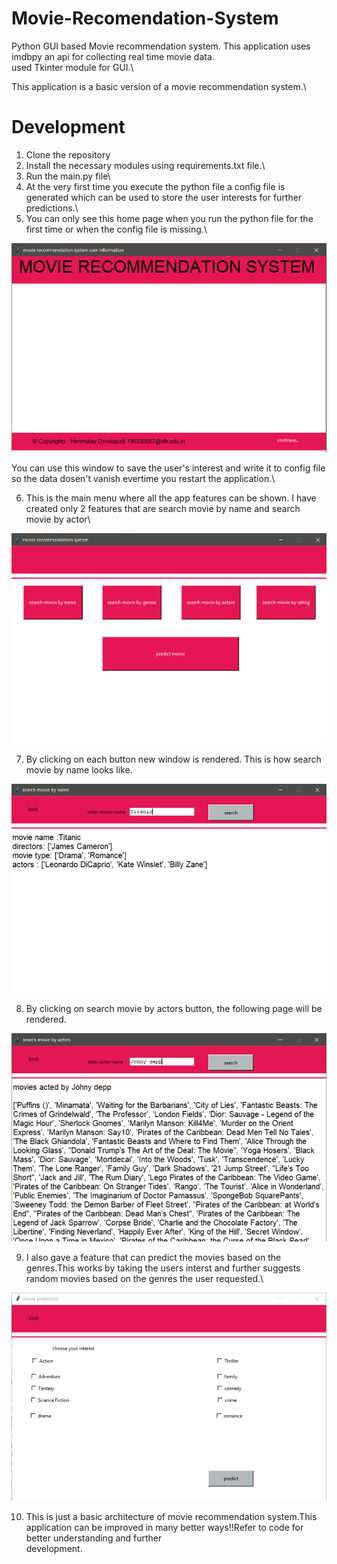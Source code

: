 # Movie-Recomendation-System

Python GUI based Movie recommendation system. This application uses imdbpy an api for collecting real time movie data.\
used Tkinter module for GUI.\

This application is a basic version of a movie recommendation system.\

# Development 

1) Clone the repository
2) Install the necessary modules using requirements.txt file.\
3) Run the main.py file\
4) At the very first time you execute the python file  a config file is generated which can be used to store the user interests for further predictions.\
5) You can only see this home page when you run the python file for the first time or when the config file is missing.\

![alt text](https://github.com/Himmalay-Devulapalli/Movie-Recomendation-System/blob/main/output/home_page.png)

You can use this window to save the user's interest and write it to config file so the data dosen't vanish evertime you restart the application.\

6) This is the main menu where all the app features can  be shown. I have created only 2 features that are search movie by name and search movie by actor\

![alt text](https://github.com/Himmalay-Devulapalli/Movie-Recomendation-System/blob/main/output/main_menu.png)

7) By clicking on each button new window is rendered. This is how search movie by name looks like.

![alt text](https://github.com/Himmalay-Devulapalli/Movie-Recomendation-System/blob/main/output/search_by_name.png)

8) By clicking on search movie by actors button, the following page will be rendered.

![alt text](https://github.com/Himmalay-Devulapalli/Movie-Recomendation-System/blob/main/output/search_by_actor_name.png)

9) I also gave a feature that can predict the movies based on the genres.This works by taking the users interst and further suggests random movies based on the genres
   the user requested.\
   
![alt text](https://github.com/Himmalay-Devulapalli/Movie-Recomendation-System/blob/main/output/prediction_based_on_interest.png)

10) This is just a basic architecture of movie recommendation system.This application can be improved in many better ways!!Refer to code for better understanding and further\
    development.
   



